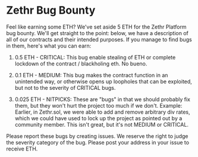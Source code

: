 Zethr Bug Bounty
================

Feel like earning some ETH? We've set aside 5 ETH for the Zethr Platform bug bounty.
We'll get straight to the point: below, we have a description of all of our contracts and their intended purposes. If you manage to find bugs in them, here's what you can earn:

1) 0.5 ETH - CRITICAL: This bug enable stealing of ETH or complete lockdown of the contract / blackholing eth. No bueno.

2) 0.1 ETH - MEDIUM: This bug makes the contract function in an unintended way, or otherwise opens up loopholes that can be exploited, but not to the severity of CRITICAL bugs.

3) 0.025 ETH - NITPICKS: These are "bugs" in that we should probably fix them, but they won't hurt the project too much if we don't. Example: Earlier, in Zethr.sol, we were able to add and remove arbitrary div rates, which we could have used to lock up the project as pointed out by a community member. This isn't great, but it's not MEDIUM or CRITICAL.

Please report these bugs by creating issues. We reserve the right to judge the severity category of the bug. Please post your address in your issue to receive ETH.




